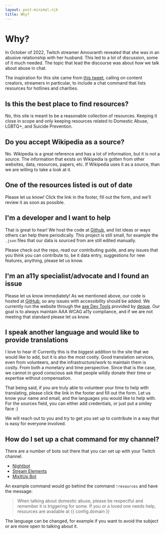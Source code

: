 ```yaml
---
layout: post-minimal.njk
title: Why?
---
```

# Why?

In October of 2022, Twitch streamer Amouranth revealed that she was in an abusive relationship with her husband. This led to a lot of discussion, some of it much needed. The topic that lead the discourse was about *how* we talk about abuse in chat. 

The inspiration for this site came from [this tweet](https://twitter.com/bbjessTTV/status/1581745451207782401), calling on content creators, streamers in particular, to include a chat command that lists resources for hotlines and charities.

## Is this the best place to find resources?

No, this site is meant to be a reasonable collection of resources. Keeping it close in scope and only keeping resources related to Domestic Abuse, LGBTQ+, and Suicide Prevention. 

## Do you accept Wikipedia as a source?

No. Wikipedia is a great reference and has a lot of information, but it is not a source. The information that exists on Wikipedia is gotten from other websites, data, resources, papers, etc. If Wikipedia uses it as a source, than we are willing to take a look at it.

## One of the resources listed is out of date

Please let us know! Click the link in the footer, fill out the form, and we'll review it as soon as possible.

## I'm a developer and I want to help

That is great to hear! We host the code at [Github](https://github.com/gingerchew/resourcesand.help), and list ideas or ways others can help there periodically. This project is still small, for example the `.json` files that our data is sourced from are still edited manually.

Please check out the repo, read our contributing guide, and any issues that you think you can contribute to, be it data entry, suggestions for new features, anything, please let us know. 

## I'm an a11y specialist/advocate and I found an issue

Please let us know immediately! As we mentioned above, our code is hosted at [GitHub](https://github.com/gingerchew/resourcesand.help), so any issues with accessibility should be added. We currently run the website through the [axe Dev Tools](https://www.deque.com/axe/devtools/) provided by [deque](https://www.deque.com/). Our goal is to always maintain AAA WCAG a11y compliance, and if we are not meeting that standard please let us know.

## I speak another language and would like to provide translations

I love to hear it! Currently this is the biggest addition to the site that we would like to add, but it is also the most costly. Good translation services, even from volunteers, and the infrastructure/work to maintain them is costly. From both a monetary and time perspective. Since that is the case, we cannot in good conscious ask that people wildly donate their time or expertise without compensation. 

That being said, if you are truly able to volunteer your time to help with translating, please click the link in the footer and fill out the form. Let us know your name and email, and the languages you would like to help with. For the sources field, you can either add credentials, or just put a smiley face :)

We will reach out to you and try to get you set up to contribute in a way that is easy for everyone involved.

## How do I set up a chat command for my channel?

There are a number of bots out there that you can set up with your Twitch channel. 

- [Nightbot](https://nightbot.tv/)
- [Stream Elements](https://streamelements.com/)
- [MixItUp Bot](https://mixitupapp.com/)

An example command would go behind the command `!resources` and have the message:

> When talking about domestic abuse, please be respectful and remember it is triggering for some. If you or a loved one needs help, resources are available at {{ config.domain }}

The language can be changed, for example if you want to avoid the subject or are more open to talking about it.